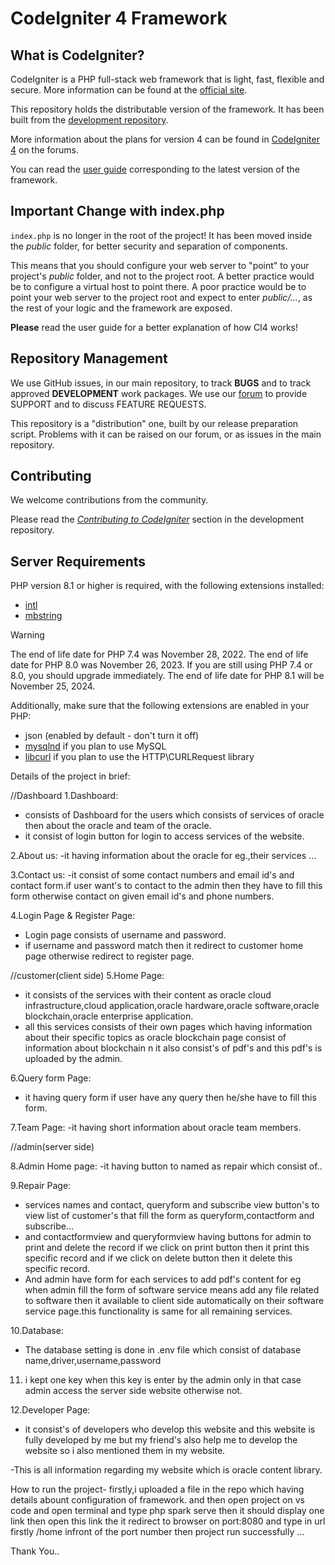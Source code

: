 # CodeIgniter 4 Framework

## What is CodeIgniter?

CodeIgniter is a PHP full-stack web framework that is light, fast, flexible and secure.
More information can be found at the [official site](https://codeigniter.com).

This repository holds the distributable version of the framework.
It has been built from the
[development repository](https://github.com/codeigniter4/CodeIgniter4).

More information about the plans for version 4 can be found in [CodeIgniter 4](https://forum.codeigniter.com/forumdisplay.php?fid=28) on the forums.

You can read the [user guide](https://codeigniter.com/user_guide/)
corresponding to the latest version of the framework.

## Important Change with index.php

`index.php` is no longer in the root of the project! It has been moved inside the *public* folder,
for better security and separation of components.

This means that you should configure your web server to "point" to your project's *public* folder, and
not to the project root. A better practice would be to configure a virtual host to point there. A poor practice would be to point your web server to the project root and expect to enter *public/...*, as the rest of your logic and the
framework are exposed.

**Please** read the user guide for a better explanation of how CI4 works!

## Repository Management

We use GitHub issues, in our main repository, to track **BUGS** and to track approved **DEVELOPMENT** work packages.
We use our [forum](http://forum.codeigniter.com) to provide SUPPORT and to discuss
FEATURE REQUESTS.

This repository is a "distribution" one, built by our release preparation script.
Problems with it can be raised on our forum, or as issues in the main repository.

## Contributing

We welcome contributions from the community.

Please read the [*Contributing to CodeIgniter*](https://github.com/codeigniter4/CodeIgniter4/blob/develop/CONTRIBUTING.md) section in the development repository.

## Server Requirements

PHP version 8.1 or higher is required, with the following extensions installed:

- [intl](http://php.net/manual/en/intl.requirements.php)
- [mbstring](http://php.net/manual/en/mbstring.installation.php)

> [!WARNING]
> The end of life date for PHP 7.4 was November 28, 2022.
> The end of life date for PHP 8.0 was November 26, 2023.
> If you are still using PHP 7.4 or 8.0, you should upgrade immediately.
> The end of life date for PHP 8.1 will be November 25, 2024.

Additionally, make sure that the following extensions are enabled in your PHP:

- json (enabled by default - don't turn it off)
- [mysqlnd](http://php.net/manual/en/mysqlnd.install.php) if you plan to use MySQL
- [libcurl](http://php.net/manual/en/curl.requirements.php) if you plan to use the HTTP\CURLRequest library

Details of the project in brief:


//Dashboard
1.Dashboard:
- consists of Dashboard for the users which consists of services of oracle then about the oracle and team of the oracle.
- it consist of login button for login to access services of the website.

2.About us:
-it having information about the oracle for eg.,their services ...

3.Contact us:
-it consist of some contact numbers and email id's and contact form.if user want's to contact to the admin then they have to fill this form otherwise contact on given email id's and phone numbers.

4.Login Page & Register Page:
- Login page consists of username and password.
- if username and password match then it redirect to customer home page otherwise redirect to register page.

//customer(client side)
5.Home Page:
- it consists of the services with their content as oracle cloud infrastructure,cloud application,oracle hardware,oracle software,oracle blockchain,oracle enterprise application.
- all this services consists of their own pages which having information about their specific topics as oracle blockchain page consist of information about blockchain n it also consist's of pdf's and this pdf's is uploaded by the admin.

6.Query form Page:
- it having query form if user have any query then he/she have to fill this form.

7.Team Page:
-it having short information about oracle team members.

//admin(server side)

8.Admin Home page:
-it having button to named as repair which consist of..

9.Repair Page:
- services names and contact, queryform and subscribe view button's to view list of customer's that fill the form as queryform,contactform and subscribe...
- and contactformview and queryformview having buttons for admin to print and delete the record if we click on print button then it print this specific record and if we click on delete button then it delete this specific record.
- And admin have form for each services to add pdf's content for eg when admin fill the form of software service means add any file related to software then it available to client side automatically on their software service page.this functionality is same for all remaining services.

10.Database:
- The database setting is done in .env file which consist of database name,driver,username,password

11. i kept one key when this key is enter by the admin only in that case admin access the server side website otherwise not.

12.Developer Page:
- it consist's of developers who develop this website and this website is fully developed by me but my friend's also help me to develop the website so i also mentioned them in my website.

-This is all information regarding my website which is oracle content library.


How to run the project-
firstly,i uploaded a file in the repo which having details abount configuration of framework.
and then open project on vs code and open terminal and type 
php spark serve then it should display one link then open this link the it redirect to browser on port:8080 and type in url firstly /home infront of the port number then project run successfully ...


Thank You..



